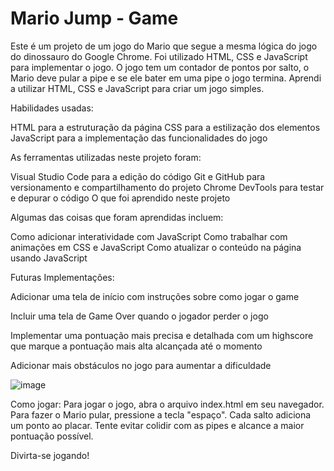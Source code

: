 # Mario Jump - Game


Este é um projeto de um jogo do Mario que segue a mesma lógica do jogo do dinossauro do Google Chrome. Foi utilizado HTML, CSS e JavaScript para implementar o jogo. O jogo tem um contador de pontos por salto, o Mario deve pular a pipe e se ele bater em uma pipe o jogo termina.
Aprendi a utilizar HTML, CSS e JavaScript para criar um jogo simples.

Habilidades usadas:

HTML para a estruturação da página
CSS para a estilização dos elementos
JavaScript para a implementação das funcionalidades do jogo


As ferramentas utilizadas neste projeto foram:

Visual Studio Code para a edição do código
Git e GitHub para versionamento e compartilhamento do projeto
Chrome DevTools para testar e depurar o código
O que foi aprendido neste projeto

Algumas das coisas que foram aprendidas incluem:

Como adicionar interatividade com JavaScript
Como trabalhar com animações em CSS e JavaScript
Como atualizar o conteúdo na página usando JavaScript

Futuras Implementações:

Adicionar uma tela de início com instruções sobre como jogar o game

Incluir uma tela de Game Over quando o jogador perder o jogo

Implementar uma pontuação mais precisa e detalhada com um highscore que marque a pontuação mais alta alcançada até o momento

Adicionar mais obstáculos no jogo para aumentar a dificuldade

![image](https://user-images.githubusercontent.com/84216265/230608163-9814ddd4-824d-4c61-b151-ef4b792df738.png)


Como jogar:
Para jogar o jogo, abra o arquivo index.html em seu navegador. Para fazer o Mario pular, pressione a tecla "espaço". Cada salto adiciona um ponto ao placar. Tente evitar colidir com as pipes e alcance a maior pontuação possível.

Divirta-se jogando!

